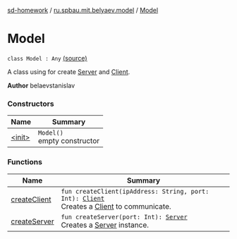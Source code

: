 [sd-homework](../../index.md) / [ru.spbau.mit.belyaev.model](../index.md) / [Model](.)

# Model

`class Model : Any` [(source)](https://github.com/StasBel/sd-homework/blob/gRPC/src/main/kotlin/ru/spbau/mit/belyaev/model/Model.kt#L21)

A class using for create [Server](../-server/index.md) and [Client](../-client/index.md).

**Author**
belaevstanislav

### Constructors

| Name | Summary |
|---|---|
| [&lt;init&gt;](-init-.md) | `Model()`<br>empty constructor |

### Functions

| Name | Summary |
|---|---|
| [createClient](create-client.md) | `fun createClient(ipAddress: String, port: Int): `[`Client`](../-client/index.md)<br>Creates a [Client](../-client/index.md) to communicate. |
| [createServer](create-server.md) | `fun createServer(port: Int): `[`Server`](../-server/index.md)<br>Creates a [Server](../-server/index.md) instance. |
